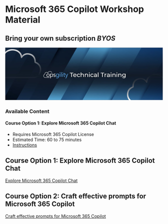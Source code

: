 # Microsoft 365 Copilot Workshop Material 

## Bring your own subscription *BYOS* 

![](/media/ops-header.png)


### Available Content 

#### Course Option 1: Explore Microsoft 365 Copilot Chat
- Requires Microsoft 365 Copilot License
- Estimated Time: 60 to 75 minutes
- [Instructions](/CopilotChat/instructions.md)


## Course Option 1: Explore Microsoft 365 Copilot Chat

[Explore Microsoft 365 Copilot Chat](chatlessons.md)

## Course Option 2: Craft effective prompts for Microsoft 365 Copilot 

[Craft effective prompts for Microsoft 365 Copilot ](promptingwihtofficelessons.md)